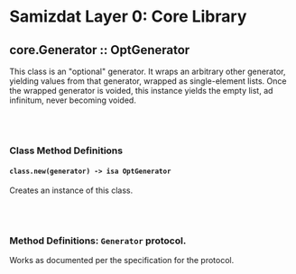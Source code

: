 Samizdat Layer 0: Core Library
==============================

core.Generator :: OptGenerator
------------------------------

This class is an "optional" generator. It wraps an arbitrary other generator,
yielding values from that generator, wrapped as single-element lists. Once
the wrapped generator is voided, this instance yields the empty list, ad
infinitum, never becoming voided.


<br><br>
### Class Method Definitions

#### `class.new(generator) -> isa OptGenerator`

Creates an instance of this class.

<br><br>
### Method Definitions: `Generator` protocol.

Works as documented per the specification for the protocol.
